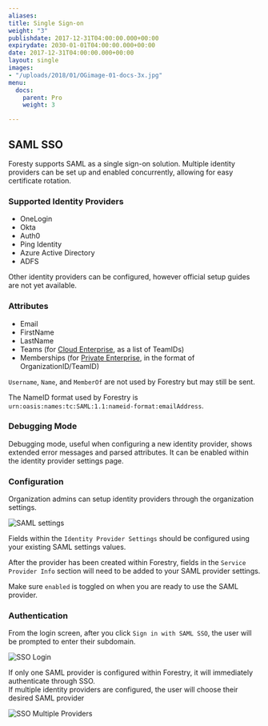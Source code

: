 ```yaml
---
aliases: 
title: Single Sign-on
weight: "3"
publishdate: 2017-12-31T04:00:00.000+00:00
expirydate: 2030-01-01T04:00:00.000+00:00
date: 2017-12-31T04:00:00.000+00:00
layout: single
images:
- "/uploads/2018/01/OGimage-01-docs-3x.jpg"
menu:
  docs:
    parent: Pro
    weight: 3

---
```

## SAML SSO

Foresty supports SAML as a single sign-on solution. Multiple identity providers can be set up and enabled concurrently, allowing for easy certificate rotation.

### Supported Identity Providers

* OneLogin
* Okta
* Auth0
* Ping Identity
* Azure Active Directory
* ADFS

Other identity providers can be configured, however official setup guides are not yet available.

### Attributes

* Email
* FirstName
* LastName
* Teams (for [Cloud Enterprise](/docs/cloud-enterprise/), as a list of TeamIDs)
* Memberships (for [Private Enterprise](/docs/private-enterprise/), in the format of OrganizationID/TeamID)

`Username`, `Name`, and `MemberOf` are not used by Forestry but may still be sent.

The NameID format used by Forestry is `urn:oasis:names:tc:SAML:1.1:nameid-format:emailAddress`.

### Debugging Mode

Debugging mode, useful when configuring a new identity provider, shows extended error messages and parsed attributes. It can be enabled within the identity provider settings page.

### Configuration

Organization admins can setup identity providers through the organization settings.

![SAML settings](/uploads/2019/06/org-saml-settings.png)

Fields within the `Identity Provider Settings` should be configured using your existing SAML settings values.

After the provider has been created within Forestry, fields in the `Service Provider Info` section will need to be added to your SAML provider settings.

Make sure `enabled` is toggled on when you are ready to use the SAML provider.

### Authentication

From the login screen, after you click `Sign in with SAML SSO`, the user will be prompted to enter their subdomain.<br/>

![SSO Login](/uploads/2019/06/sso-login.png)

If only one SAML provider is configured within Forestry, it will immediately authenticate through SSO.<br/> If multiple identity providers are configured, the user will choose their desired SAML provider<br/> 

![SSO Multiple Providers](/uploads/2019/06/multiple-sso-providers.png)